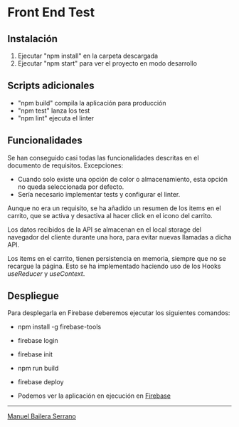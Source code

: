 # Front End Test

## Instalación

1) Ejecutar "npm install" en la carpeta descargada
2) Ejecutar "npm start" para ver el proyecto en modo desarrollo

## Scripts adicionales

* "npm build" compila la aplicación para producción
* "npm test" lanza los test
* "npm lint" ejecuta el linter

## Funcionalidades

Se han conseguido casi todas las funcionalidades descritas en el documento de requisitos. Excepciones:

* Cuando solo existe una opción de color o almacenamiento, esta opción no queda seleccionada por defecto.
* Sería necesario implementar tests y configurar el linter.

Aunque no era un requisito, se ha añadido un resumen de los items en el carrito, que se activa y desactiva al hacer click en el icono del carrito.

Los datos recibidos de la API se almacenan en el local storage del navegador del cliente durante una hora, para evitar nuevas llamadas a dicha API.

Los items en el carrito, tienen persistencia en memoria, siempre que no se recargue la página. Esto se ha implementado haciendo uso de los Hooks _useReducer_ y _useContext_.

## Despliegue

Para desplegarla en Firebase deberemos ejecutar los siguientes comandos:
* npm install -g firebase-tools
* firebase login
* firebase init
* npm run build
* firebase deploy

* Podemos ver la aplicación en ejecución en [Firebase](https://front-end-test-98779.firebaseapp.com/home)

---

[Manuel Bailera Serrano](https://github.com/manuzgz)

